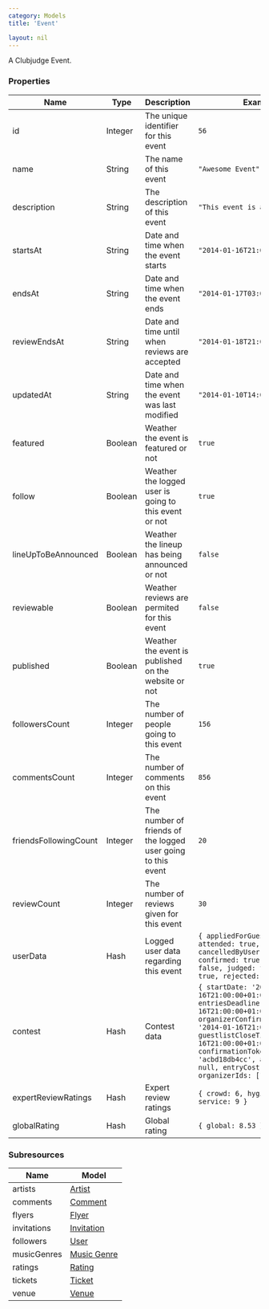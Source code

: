 ```yaml
---
category: Models
title: 'Event'

layout: nil
---
```

A Clubjudge Event.

### Properties

|          Name         |   Type  |                         Description                          |                                                                                                                                                      Example                                                                                                                                                       |
| --------------------- | ------- | ------------------------------------------------------------ | ------------------------------------------------------------------------------------------------------------------------------------------------------------------------------------------------------------------------------------------------------------------------------------------------------------------ |
| id                    | Integer | The unique identifier for this event                         | ```56```                                                                                                                                                                                                                                                                                                           |
| name                  | String  | The name of this event                                       | ```"Awesome Event"```                                                                                                                                                                                                                                                                                              |
| description           | String  | The description of this event                                | ```"This event is awesome"```                                                                                                                                                                                                                                                                                      |
| startsAt              | String  | Date and time when the event starts                          | ```"2014-01-16T21:00:00+01:00"```                                                                                                                                                                                                                                                                                  |
| endsAt                | String  | Date and time when the event ends                            | ```"2014-01-17T03:00:00+01:00"```                                                                                                                                                                                                                                                                                  |
| reviewEndsAt          | String  | Date and time until when reviews are accepted                | ```"2014-01-18T21:00:00+01:00"```                                                                                                                                                                                                                                                                                  |
| updatedAt             | String  | Date and time when the event was last modified               | ```"2014-01-10T14:00:00+01:00"```                                                                                                                                                                                                                                                                                  |
| featured              | Boolean | Weather the event is featured or not                         | ```true```                                                                                                                                                                                                                                                                                                         |
| follow                | Boolean | Weather the logged user is going to this event or not        | ```true```                                                                                                                                                                                                                                                                                                         |
| lineUpToBeAnnounced   | Boolean | Weather the lineup has being announced or not                | ```false```                                                                                                                                                                                                                                                                                                        |
| reviewable            | Boolean | Weather reviews are permited for this event                  | ```false```                                                                                                                                                                                                                                                                                                        |
| published             | Boolean | Weather the event is published on the website or not         | ```true```                                                                                                                                                                                                                                                                                                         |
| followersCount        | Integer | The number of people going to this event                     | ```156```                                                                                                                                                                                                                                                                                                          |
| commentsCount         | Integer | The number of comments on this event                         | ```856```                                                                                                                                                                                                                                                                                                          |
| friendsFollowingCount | Integer | The number of friends of the logged user going to this event | ```20```                                                                                                                                                                                                                                                                                                           |
| reviewCount           | Integer | The number of reviews given for this event                   | ```30```                                                                                                                                                                                                                                                                                                           |
| userData              | Hash    | Logged user data regarding this event                        | ```{ appliedForGuestlist: true, attended: true, cancelledByUser: false, confirmed: true, expertJudge: false, judged: false, liked: true, rejected: false }```                                                                                                                                                      |
| contest               | Hash    | Contest data                                                 | ```{ startDate: '2014-01-16T21:00:00+01:00', spots: 5, entriesDeadline: '2014-01-16T21:00:00+01:00', organizerConfirmationDeadline: '2014-01-16T21:00:00+01:00', guestlistCloseTime: '2014-01-16T21:00:00+01:00', confirmationToken: 'acbd18db4cc', abortReason: null, entryCost: 50, organizerIds: [123,349] }``` |
| expertReviewRatings   | Hash    | Expert review ratings                                        | ```{ crowd: 6, hygiene: 4, service: 9 }```                                                                                                                                                                                                                                                                         |
| globalRating          | Hash    | Global rating                                                | ```{ global: 8.53 }```                                                                                                                                                                                                                                                                                             |

### Subresources

|     Name    |               Model               |
| ----------- | --------------------------------- |
| artists     | [Artist](#artist-model)           |
| comments    | [Comment](#comment-model)         |
| flyers      | [Flyer](#flyer-model)             |
| invitations | [Invitation](#invitation-model)   |
| followers   | [User](#user-model)               |
| musicGenres | [Music Genre](#music-genre-model) |
| ratings     | [Rating](#rating-model)           |
| tickets     | [Ticket](#ticket-model)           |
| venue       | [Venue](#venue-model)             |
